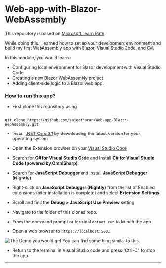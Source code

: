 # Web-app-with-Blazor-WebAssembly


This repository is based on [Microsoft Learn Path](https://docs.microsoft.com/en-us/learn/modules/build-blazor-webassembly-visual-studio-code/). 

While doing this, I learned how to set up your development environment and build my first WebAssembly app with Blazor, Visual Studio Code, and C#.


In this module, you would learn :

+ Configuring local environment for Blazor development with Visual Studio Code
+ Creating a new Blazor WebAssembly project
+ Adding client-side logic to a Blazor web app.

### How to run this app?

+ First clone this repository using

```

git clone https://github.com/sajeetharan/Web-app-Blazor-WebAssembly.git

```

+ Install [.NET Core 3.1](https://dotnet.microsoft.com/download/dotnet-core/3.1) by downloading the latest version for your operating system

+ Open the Extension browser on your [Visual Studio Code](https://code.visualstudio.com/)

+ Search for **C# for Visual Studio Code** and Install **C# for Visual Studio Code (powered by OmniSharp)**

+ Search for **JavaScript Debugger** and install **JavaScript Debugger (Nightly)**

+ Right-click on **JavaScript Debugger (Nightly)** from the list of Enabled extensions (after installation is complete) and select **Extension Settings**

+ Scroll and find the **Debug > JavaScript Use Preview** setting

+ Navigate to the folder of this cloned repo.

+ From the command prompt or terminal `dotnet run` to launch the app

+ Open a web browser to `https://localhost:5001`

![The Demo you would get](https://docs.microsoft.com/en-us/learn/modules/build-blazor-webassembly-visual-studio-code/media/calculator-app.png)
You can find something similar to this.

+ Return to the terminal in Visual Studio code and press "Ctrl-C" to stop the app.

***
